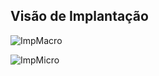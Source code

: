 ## Visão de Implantação

![ImpMacro](https://github.com/Bwenkoi/Conf-eHealth-Documentation/assets/28735848/a994934d-8987-40f5-8d69-911ef1383b3b)

![ImpMicro](https://github.com/Bwenkoi/Conf-eHealth-Documentation/assets/28735848/fabd7fd0-c58c-4d84-b125-77a0d6cf16c7)
